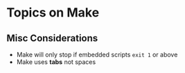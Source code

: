 # Topics on Make

## Misc Considerations

* Make will only stop if embedded scripts `exit 1` or above
* Make uses **tabs** not spaces

